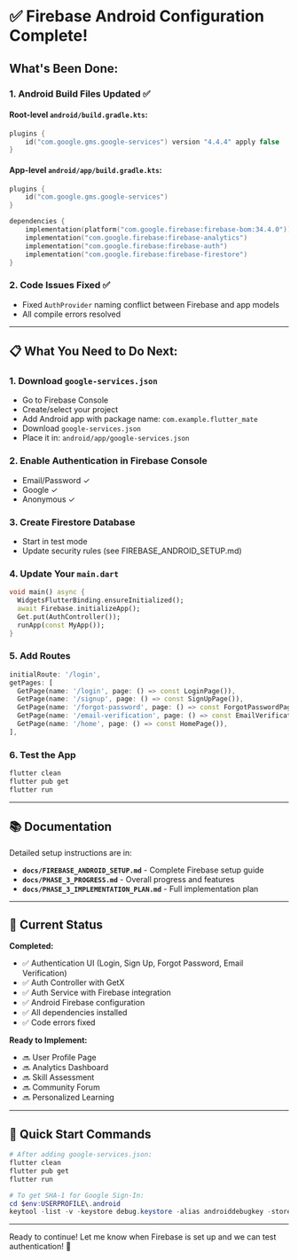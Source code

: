 # ✅ Firebase Android Configuration Complete!

## What's Been Done:

### 1. **Android Build Files Updated** ✅

#### Root-level `android/build.gradle.kts`:
```kotlin
plugins {
    id("com.google.gms.google-services") version "4.4.4" apply false
}
```

#### App-level `android/app/build.gradle.kts`:
```kotlin
plugins {
    id("com.google.gms.google-services")
}

dependencies {
    implementation(platform("com.google.firebase:firebase-bom:34.4.0"))
    implementation("com.google.firebase:firebase-analytics")
    implementation("com.google.firebase:firebase-auth")
    implementation("com.google.firebase:firebase-firestore")
}
```

### 2. **Code Issues Fixed** ✅
- Fixed `AuthProvider` naming conflict between Firebase and app models
- All compile errors resolved

---

## 📋 What You Need to Do Next:

### 1. **Download `google-services.json`**
   - Go to Firebase Console
   - Create/select your project
   - Add Android app with package name: `com.example.flutter_mate`
   - Download `google-services.json`
   - Place it in: `android/app/google-services.json`

### 2. **Enable Authentication in Firebase Console**
   - Email/Password ✓
   - Google ✓
   - Anonymous ✓

### 3. **Create Firestore Database**
   - Start in test mode
   - Update security rules (see FIREBASE_ANDROID_SETUP.md)

### 4. **Update Your `main.dart`**
   ```dart
   void main() async {
     WidgetsFlutterBinding.ensureInitialized();
     await Firebase.initializeApp();
     Get.put(AuthController());
     runApp(const MyApp());
   }
   ```

### 5. **Add Routes**
   ```dart
   initialRoute: '/login',
   getPages: [
     GetPage(name: '/login', page: () => const LoginPage()),
     GetPage(name: '/signup', page: () => const SignUpPage()),
     GetPage(name: '/forgot-password', page: () => const ForgotPasswordPage()),
     GetPage(name: '/email-verification', page: () => const EmailVerificationPage()),
     GetPage(name: '/home', page: () => const HomePage()),
   ],
   ```

### 6. **Test the App**
   ```powershell
   flutter clean
   flutter pub get
   flutter run
   ```

---

## 📚 Documentation

Detailed setup instructions are in:
- **`docs/FIREBASE_ANDROID_SETUP.md`** - Complete Firebase setup guide
- **`docs/PHASE_3_PROGRESS.md`** - Overall progress and features
- **`docs/PHASE_3_IMPLEMENTATION_PLAN.md`** - Full implementation plan

---

## 🎯 Current Status

**Completed:**
- ✅ Authentication UI (Login, Sign Up, Forgot Password, Email Verification)
- ✅ Auth Controller with GetX
- ✅ Auth Service with Firebase integration
- ✅ Android Firebase configuration
- ✅ All dependencies installed
- ✅ Code errors fixed

**Ready to Implement:**
- 🔜 User Profile Page
- 🔜 Analytics Dashboard
- 🔜 Skill Assessment
- 🔜 Community Forum
- 🔜 Personalized Learning

---

## 🚀 Quick Start Commands

```powershell
# After adding google-services.json:
flutter clean
flutter pub get
flutter run

# To get SHA-1 for Google Sign-In:
cd $env:USERPROFILE\.android
keytool -list -v -keystore debug.keystore -alias androiddebugkey -storepass android -keypass android
```

---

Ready to continue! Let me know when Firebase is set up and we can test authentication! 🎉
